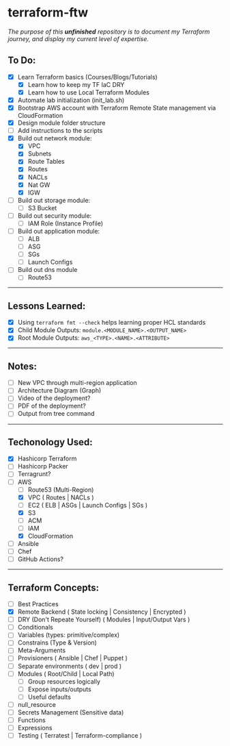 # terraform-ftw

*The purpose of this **unfinished** repository is to document my Terraform journey, and display my current level of expertise.*

## To Do:
- [x] Learn Terraform basics (Courses/Blogs/Tutorials)
  - [x] Learn how to keep my TF IaC DRY
  - [x] Learn how to use Local Terraform Modules
- [x] Automate lab initialization (init_lab.sh)
- [x] Bootstrap AWS account with Terraform Remote State management via CloudFormation
- [x] Design module folder structure
- [ ] Add instructions to the scripts
- [x] Build out network module:
  - [x] VPC
  - [x] Subnets
  - [x] Route Tables
  - [x] Routes
  - [x] NACLs
  - [x] Nat GW
  - [x] IGW
- [ ] Build out storage module:
  - [ ] S3 Bucket
- [ ] Build out security module:
  - [ ] IAM Role (Instance Profile)
- [ ] Build out application module:
  - [ ] ALB
  - [ ] ASG
  - [ ] SGs
  - [ ] Launch Configs
- [ ] Build out dns module
  - [ ] Route53

---

## Lessons Learned:
- [x] Using `terraform fmt --check` helps learning proper HCL standards
- [x] Child Module Outputs: `module.<MODULE_NAME>.<OUTPUT_NAME>`
- [x] Root Module Outputs:  `aws_<TYPE>.<NAME>.<ATTRIBUTE>`

---

## Notes:
- [ ] New VPC through multi-region application
- [ ] Architecture Diagram (Graph)
- [ ] Video of the deployment?
- [ ] PDF of the deployment?
- [ ] Output from tree command

---

## Techonology Used:

- [x] Hashicorp Terraform
- [ ] Hashicorp Packer
- [ ] Terragrunt?
- [ ] AWS
  - [ ] Route53 (Multi-Region)
  - [x] VPC ( Routes | NACLs )
  - [ ] EC2 ( ELB | ASGs | Launch Configs | SGs )
  - [x] S3
  - [ ] ACM
  - [ ] IAM
  - [x] CloudFormation
- [ ] Ansible
- [ ] Chef
- [ ] GitHub Actions?

---

## Terraform Concepts:
- [ ] Best Practices
- [x] Remote Backend ( State locking | Consistency | Encrypted )
- [ ] DRY (Don't Repeate Yourself) ( Modules | Input/Output Vars )
- [ ] Conditionals
- [ ] Variables (types: primitive/complex)
- [ ] Constrains (Type & Version)
- [ ] Meta-Arguments
- [ ] Provisioners ( Ansible | Chef | Puppet )
- [ ] Separate environments ( dev | prod )
- [ ] Modules ( Root/Child | Local Path)
  - [ ] Group resources logically
  - [ ] Expose inputs/outputs
  - [ ] Useful defaults
- [ ] null_resource
- [ ] Secrets Management (Sensitive data)
- [ ] Functions
- [ ] Expressions
- [ ] Testing ( Terratest | Terraform-compliance )
